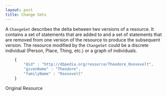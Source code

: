 ```yaml
---
layout: post
title: Change Sets
---
```


A `ChangeSet` describes the delta between two versions of a resource.  It contains a set of statements 
that are added to and a set of statements that are removed from one version of the resource to produce the 
subsequent version.  The resource modified by the `ChangeSet` could be a discrete individual (Person, 
Place, Thing, etc.) or a graph of individuals.

```javascript
	{
		"@id" : "http://dbpedia.org/resource/Theodore_Roosevelt",
		"givenName" : "Theodore",
		"familyName" : "Roosevelt"
	}
```

<div class="example">
	<div class="example-title">Original Resource</div>

</div>

